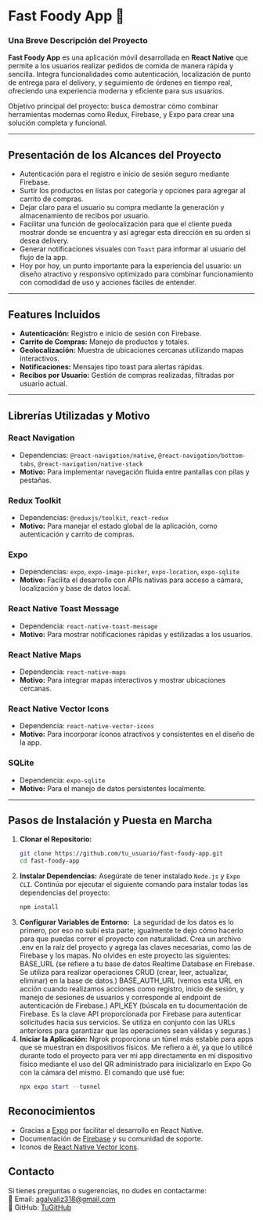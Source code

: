 # Fast Foody App 🍔

### Una Breve Descripción del Proyecto

**Fast Foody App** es una aplicación móvil desarrollada en **React Native** que permite a los usuarios realizar pedidos de comida de manera rápida y sencilla. Integra funcionalidades como autenticación, localización de punto de entrega para el delivery, y seguimiento de órdenes en tiempo real, ofreciendo una experiencia moderna y eficiente para sus usuarios.  

Objetivo principal del proyecto: busca demostrar cómo combinar herramientas modernas como Redux, Firebase, y Expo para crear una solución completa y funcional.

---

## Presentación de los Alcances del Proyecto

- Autenticación para el registro e inicio de sesión seguro mediante Firebase.
- Surtir los productos en listas por categoría y opciones para agregar al carrito de compras.
- Dejar claro para el usuario su compra mediante la generación y almacenamiento de recibos por usuario.
- Facilitar una función de geolocalización para que el cliente pueda mostrar donde se encuentra y así agregar esta dirección en su orden si desea delivery.
- Generar notificaciones visuales con `Toast` para informar al usuario del flujo de la app.
- Hoy por hoy, un punto importante para la experiencia del usuario: un diseño atractivo y responsivo optimizado para combinar funcionamiento con comodidad de uso y acciones fáciles de entender.

---

## Features Incluidos

- **Autenticación:** Registro e inicio de sesión con Firebase.
- **Carrito de Compras:** Manejo de productos y totales.
- **Geolocalización:** Muestra de ubicaciones cercanas utilizando mapas interactivos.
- **Notificaciones:** Mensajes tipo toast para alertas rápidas.
- **Recibos por Usuario:** Gestión de compras realizadas, filtradas por usuario actual.

---

## Librerías Utilizadas y Motivo

### **React Navigation**
- Dependencias: `@react-navigation/native`, `@react-navigation/bottom-tabs`, `@react-navigation/native-stack`
- **Motivo:** Para implementar navegación fluida entre pantallas con pilas y pestañas.

### **Redux Toolkit**
- Dependencias: `@reduxjs/toolkit`, `react-redux`
- **Motivo:** Para manejar el estado global de la aplicación, como autenticación y carrito de compras.

### **Expo**
- Dependencias: `expo`, `expo-image-picker`, `expo-location`, `expo-sqlite`
- **Motivo:** Facilita el desarrollo con APIs nativas para acceso a cámara, localización y base de datos local.

### **React Native Toast Message**
- Dependencia: `react-native-toast-message`
- **Motivo:** Para mostrar notificaciones rápidas y estilizadas a los usuarios.

### **React Native Maps**
- Dependencia: `react-native-maps`
- **Motivo:** Para integrar mapas interactivos y mostrar ubicaciones cercanas.

### **React Native Vector Icons**
- Dependencia: `react-native-vector-icons`
- **Motivo:** Para incorporar íconos atractivos y consistentes en el diseño de la app.

### **SQLite**
- Dependencia: `expo-sqlite`
- **Motivo:** Para el manejo de datos persistentes localmente.

---

## Pasos de Instalación y Puesta en Marcha

1. **Clonar el Repositorio:**
   ```bash
   git clone https://github.com/tu_usuario/fast-foody-app.git
   cd fast-foody-app
2. **Instalar Dependencias:**
   Asegúrate de tener instalado `Node.js` y `Expo CLI`. Continúa por ejecutar el siguiente comando para instalar todas las dependencias del proyecto:
   ```bash
   npm install
3. **Configurar Variables de Entorno:**
   La seguridad de los datos es lo primero, por eso no subí esta parte; igualmente te dejo cómo hacerlo para que puedas correr el proyecto con naturalidad.
   Crea un archivo .env en la raíz del proyecto y agrega las claves necesarias, como las de Firebase y los mapas. No olvides en este proyecto las siguientes:
   BASE_URL (se refiere a tu base de datos Realtime Database en Firebase. Se utiliza para realizar operaciones CRUD (crear, leer, actualizar, eliminar) en la base de datos.)
   BASE_AUTH_URL (vemos esta URL en acción cuando realizamos acciones como registro, inicio de sesión, y manejo de sesiones de usuarios y corresponde al endpoint de autenticación de Firebase.)
   API_KEY (búscala en tu documentación de Firebase. Es la clave API proporcionada por Firebase para autenticar solicitudes hacia sus servicios. Se utiliza en conjunto con las URLs anteriores para garantizar que las operaciones sean válidas y seguras.)
4. **Iniciar la Aplicación:**
  Ngrok proporciona un túnel más estable para apps que se muestran en dispositivos físicos. Me refiero a él, ya que lo utilicé durante todo el proyecto para ver mi app directamente en mi dispositivo físico mediante el uso del QR administrado para inicializarlo en Expo Go con la cámara del mismo. El comando que usé fue:
   ```powershell
   npx expo start --tunnel

## Reconocimientos  
- Gracias a [Expo](https://expo.dev/) por facilitar el desarrollo en React Native.  
- Documentación de [Firebase](https://firebase.google.com/) y su comunidad de soporte.  
- Iconos de [React Native Vector Icons](https://github.com/oblador/react-native-vector-icons).

## Contacto  
Si tienes preguntas o sugerencias, no dudes en contactarme:  
📧 Email: agalvaliz318@gmail.com  
🐙 GitHub: [TuGitHub](https://github.com/aranza318)  
